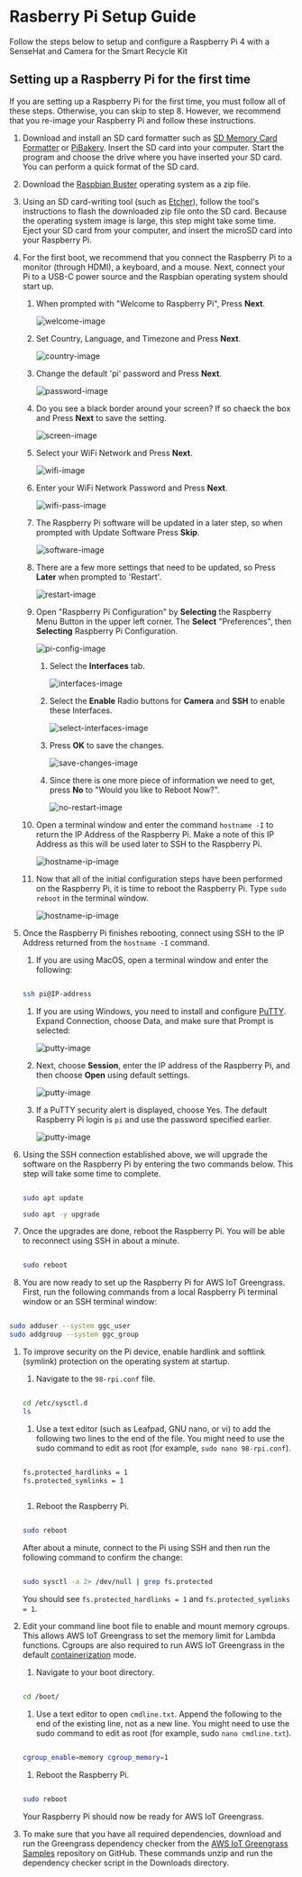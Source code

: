 # Rasberry Pi Setup Guide
Follow the steps below to setup and configure a Raspberry Pi 4 with a SenseHat and Camera for the Smart Recycle Kit

## Setting up a Raspberry Pi for the first time

If you are setting up a Raspberry Pi for the first time, you must follow all of these steps. Otherwise, you can skip to step 8. However, we recommend that you re-image your Raspberry Pi and follow these instructions.

1. Download and install an SD card formatter such as [SD Memory Card Formatter](https://www.sdcard.org/downloads/formatter_4/index.html) or [PiBakery](http://www.pibakery.org/download.html). Insert the SD card into your computer. Start the program and choose the drive where you have inserted your SD card. You can perform a quick format of the SD card.

1. Download the [Raspbian Buster](https://downloads.raspberrypi.org/raspbian/images/raspbian-2020-02-14/) operating system as a zip file.

1. Using an SD card-writing tool (such as [Etcher](https://etcher.io/)), follow the tool's instructions to flash the downloaded zip file onto the SD card. Because the operating system image is large, this step might take some time. Eject your SD card from your computer, and insert the microSD card into your Raspberry Pi.

1. For the first boot, we recommend that you connect the Raspberry Pi to a monitor (through HDMI), a keyboard, and a mouse. Next, connect your Pi to a USB-C power source and the Raspbian operating system should start up.

    1. When prompted with "Welcome to Raspberry Pi", Press **Next**.
    
        ![welcome-image](images/1-0-welcome.png)
    
    1. Set Country, Language, and Timezone and Press **Next**.

        ![country-image](images/2-0-set-country.png)
    
    1. Change the default 'pi' password and Press **Next**.

        ![password-image](images/3-0-set-password.png)
    
    1. Do you see a black border around your screen?  If so chaeck the box and Press **Next** to save the setting.

        ![screen-image](images/4-0-setup-screen.png)
    
    1. Select your WiFi Network and Press **Next**.

        ![wifi-image](images/5-0-set-wifi.png)
    
    1. Enter your WiFi Network Password and Press **Next**.

        ![wifi-pass-image](images/5-1-set-wifi-pass.png)
    
    1. The Raspberry Pi software will be updated in a later step, so when prompted with Update Software Press **Skip**.

        ![software-image](images/6-0-skip-software.png)
    
    1. There are a few more settings that need to be updated, so Press **Later** when prompted to 'Restart'.

        ![restart-image](images/7-0-skip-restart.png)
    
    1. Open "Raspberry Pi Configuration" by **Selecting** the Raspberry Menu Button in the upper left corner. The **Select** "Preferences", then **Selecting** Raspberry Pi Configuration.

        ![pi-config-image](images/8-0-pi-config.png)

        1. Select the **Interfaces** tab.

            ![interfaces-image](images/8-1-opened.png)

        1. Select the **Enable** Radio buttons for **Camera** and **SSH** to enable these Interfaces.

            ![select-interfaces-image](images/8-2-interfaces.png)

        1. Press **OK** to save the changes.

            ![save-changes-image](images/8-3-interfaces-complete.png)

        1. Since there is one more piece of information we need to get, press **No** to "Would you like to Reboot Now?".

            ![no-restart-image](images/8-4-reboot-no.png)
    
    1. Open a terminal window and enter the command `hostname -I` to return the IP Address of the Raspberry Pi.  Make a note of this IP Address as this will be used later to SSH to the Raspberry Pi.

        ![hostname-ip-image](images/9-0-hostname.png)

    1. Now that all of the initial configuration steps have been performed on the Raspberry Pi, it is time to reboot the Raspberry Pi.  Type `sudo reboot` in the terminal window.

        ![hostname-ip-image](images/10-0-reboot.png)

1. Once the Raspberry Pi finishes rebooting, connect using SSH to the IP Address returned from the `hostname -I` command.

    1. If you are using MacOS, open a terminal window and enter the following:


    ```bash

    ssh pi@IP-address
    
    ```

    1. If you are using Windows, you need to install and configure [PuTTY](https://www.chiark.greenend.org.uk/~sgtatham/putty/latest.html). Expand Connection, choose Data, and make sure that Prompt is selected:

       ![putty-image](images/11-0-putty.png)

    1. Next, choose **Session**, enter the IP address of the Raspberry Pi, and then choose **Open** using default settings.

       ![putty-image](images/11-1-putty.png)

    1. If a PuTTY security alert is displayed, choose Yes.  The default Raspberry Pi login is `pi` and use the password specified earlier.

       ![putty-image](images/11-2-putty.png)

1. Using the SSH connection established above, we will upgrade the software on the Raspberry Pi by entering the two commands below.  This step will take some time to complete.

    ```bash

    sudo apt update
    
    sudo apt -y upgrade    
    
    ```

1. Once the upgrades are done, reboot the Raspberry Pi. You will be able to reconnect using SSH in about a minute.
    ```bash

    sudo reboot
    
    ```

1. You are now ready to set up the Raspberry Pi for AWS IoT Greengrass. First, run the following commands from a local Raspberry Pi terminal window or an SSH terminal window:

```bash

sudo adduser --system ggc_user
sudo addgroup --system ggc_group

```

1. To improve security on the Pi device, enable hardlink and softlink (symlink) protection on the operating system at startup.

    1. Navigate to the `98-rpi.conf` file.

    ```bash

    cd /etc/sysctl.d
    ls
    
    ```

    1. Use a text editor (such as Leafpad, GNU nano, or vi) to add the following two lines to the end of the file. You might need to use the sudo command to edit as root (for example, `sudo nano 98-rpi.conf`).

   ```bash

   fs.protected_hardlinks = 1
   fs.protected_symlinks = 1  
    
    ```
    
    1. Reboot the Raspberry Pi.
    ```bash

    sudo reboot
    
    ```
    After about a minute, connect to the Pi using SSH and then run the following command to confirm the change:
    ```bash

    sudo sysctl -a 2> /dev/null | grep fs.protected

    ```

    You should see `fs.protected_hardlinks = 1` and `fs.protected_symlinks = 1`.

1. Edit your command line boot file to enable and mount memory cgroups. This allows AWS IoT Greengrass to set the memory limit for Lambda functions. Cgroups are also required to run AWS IoT Greengrass in the default [containerization](https://docs.aws.amazon.com/greengrass/latest/developerguide/lambda-group-config.html#lambda-containerization-considerations) mode.
    1. Navigate to your boot directory.
    ```bash

    cd /boot/

    ```

    1. Use a text editor to open `cmdline.txt`. Append the following to the end of the existing line, not as a new line. You might need to use the sudo command to edit as root (for example, sudo `nano cmdline.txt`).
    ``` bash

    cgroup_enable=memory cgroup_memory=1

    ```

   1. Reboot the Raspberry Pi.
    ```bash

    sudo reboot
    
    ```

    Your Raspberry Pi should now be ready for AWS IoT Greengrass.

1. To make sure that you have all required dependencies, download and run the Greengrass dependency checker from the [AWS IoT Greengrass Samples](https://github.com/aws-samples/aws-greengrass-samples) repository on GitHub. These commands unzip and run the dependency checker script in the Downloads directory.